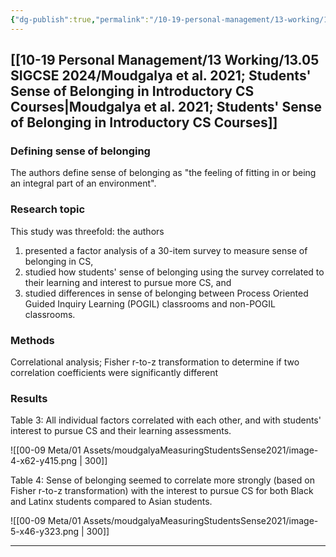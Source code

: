 ```yaml
---
{"dg-publish":true,"permalink":"/10-19-personal-management/13-working/13-05-sigcse-2024/annotated-bibliography/"}
---
```



## [[10-19 Personal Management/13 Working/13.05 SIGCSE 2024/Moudgalya et al. 2021; Students' Sense of Belonging in Introductory CS Courses\|Moudgalya et al. 2021; Students' Sense of Belonging in Introductory CS Courses]]

### Defining sense of belonging

The authors define sense of belonging as "the feeling of fitting in or being an integral part of an environment".

### Research topic

This study was threefold: the authors 
1. presented a factor analysis of a 30-item survey to measure sense of belonging in CS,
2. studied how students' sense of belonging using the survey correlated to their learning and interest to pursue more CS, and
3. studied differences in sense of belonging between Process Oriented Guided Inquiry Learning (POGIL) classrooms and non-POGIL classrooms. 

### Methods

Correlational analysis; Fisher r-to-z transformation to determine if two correlation coefficients were significantly different

### Results

Table 3: All individual factors correlated with each other, and with students' interest to pursue CS and their learning assessments.

 ![[00-09 Meta/01 Assets/moudgalyaMeasuringStudentsSense2021/image-4-x62-y415.png \| 300]]

Table 4: Sense of belonging seemed to correlate more strongly (based on Fisher r-to-z transformation) with the interest to pursue CS for both Black and Latinx students compared to Asian students. 

![[00-09 Meta/01 Assets/moudgalyaMeasuringStudentsSense2021/image-5-x46-y323.png \| 300]]

---

